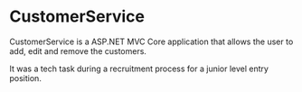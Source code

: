 # CustomerService

CustomerService is a ASP.NET MVC Core application that allows the user to add, edit and remove the customers.

It was a tech task during a recruitment process for a junior level entry position.
